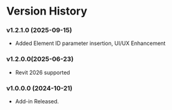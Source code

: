 # Version History

### v1.2.1.0 (2025-09-15)

* Added Element ID parameter insertion, UI/UX Enhancement

### v1.2.0.0(2025-06-23)&#x20;

* Revit 2026 supported

### v1.0.0.0 (2024-10-21)

* Add-in Released.
